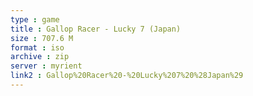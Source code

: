 ```yaml
---
type : game
title : Gallop Racer - Lucky 7 (Japan)
size : 707.6 M
format : iso
archive : zip
server : myrient
link2 : Gallop%20Racer%20-%20Lucky%207%20%28Japan%29
---
```

